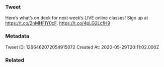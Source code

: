 ### Tweet
Here’s what’s on deck for next week’s LIVE online classes! Sign up at https://t.co/2nMHFIY0cF. https://t.co/4pLG2LcfH9

### Metadata
Tweet ID: 1266462072054915072
Created At: 2020-05-29T20:11:02.000Z

### Related

